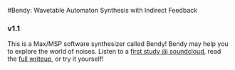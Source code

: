 #Bendy: Wavetable Automaton Synthesis with Indirect Feedback

### v1.1

This is a Max/MSP software synthesizer called Bendy! Bendy may help you to explore the world of noises. Listen to a [first study @ soundcloud](https://soundcloud.com/victorshepardson/bendy-1), read the [full writeup](http://nbviewer.ipython.org/github/victor-shepardson/bendy/blob/master/bendy.ipynb), or try it yourself!
